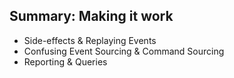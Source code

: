 ## Summary: Making it work

* Side-effects & Replaying Events
* Confusing Event Sourcing & Command Sourcing
* Reporting & Queries
